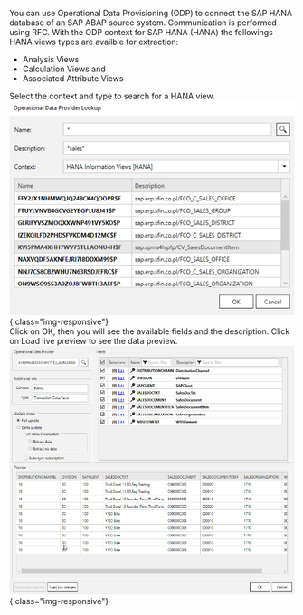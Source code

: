 You can use Operational Data Provisioning (ODP) to connect the SAP HANA database of an SAP ABAP source system. 
Communication is performed using RFC. 
With the ODP context for SAP HANA (HANA) the followings HANA views types are availble for extraction: 
- Analysis Views
- Calculation Views and 
- Associated Attribute Views 

Select the context and type to search for a HANA view. <br/>
![ODP HANA View](/img/content/odp/odp-component-hanaview-salesdocumentitem-01.png){:class="img-responsive"}
<br/>
Click on OK, then you will see the available fields and the description. Click on Load live preview to see the data preview.
<br/>
![ODP HANA View Preview](/img/content/odp/odp-component-hanaview-salesdocumentitem-02-preview.png){:class="img-responsive"}
